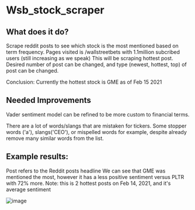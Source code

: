 # Wsb_stock_scraper

## What does it do?
Scrape reddit posts to see which stock is the most mentioned based on term frequency. Pages visited is /wallstreetbets with 1.1million subcribed users (still increasing as we speak) This will be scraping hottest post. Desired number of post can be changed, and type (newest, hottest, top) of post can be changed.

Conclusion: Currently the hottest stock is GME as of Feb 15 2021

## Needed Improvements 
Vader sentiment model can be refined to be more custom to financial terms.

There are a lot of words/slangs that are mistaken for tickers. Some stopper words ('a'), slangs('CEO'), or mispelled words for example, despite already remove many similar words from the list.

## Example results:
Post refers to the Reddit posts headline
We can see that GME was mentioned the most, however it has a less positive sentiment versus PLTR with 72% more.
Note: this is 2 hottest posts on Feb 14, 2021, and it's average sentiment

![image](https://user-images.githubusercontent.com/25267825/113228887-dea98000-9263-11eb-85d1-f01e465c577f.png)


